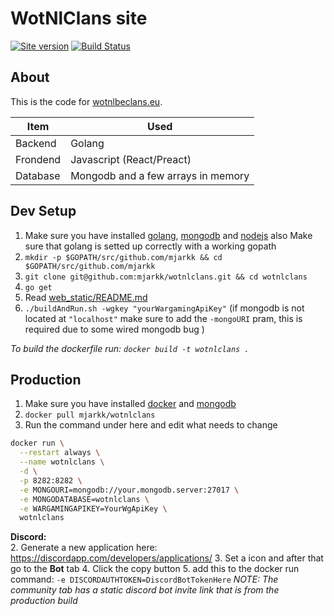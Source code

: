 # WotNlClans site
[![Site version](https://img.shields.io/badge/Site%20version-V3-blue.svg)](https://wotnlclans.unknownclouds.com/)
[![Build Status](https://drone.unknownclouds.com/api/badges/mjarkk/wotnlclans/status.svg)](https://drone.unknownclouds.com/mjarkk/wotnlclans)

## About
This is the code for [wotnlbeclans.eu](https://wotnlbeclans.eu/).  

| Item | Used |
|---|---|
| Backend | Golang |
| Frondend | Javascript (React/Preact) |
| Database | Mongodb and a few arrays in memory |

## Dev Setup
1. Make sure you have installed [golang](https://golang.org/doc/install), [mongodb](https://docs.mongodb.com/manual/installation/) and [nodejs](https://nodejs.org/en/) also Make sure that golang is setted up correctly with a working gopath
2. `mkdir -p $GOPATH/src/github.com/mjarkk && cd $GOPATH/src/github.com/mjarkk`
3. `git clone git@github.com:mjarkk/wotnlclans.git && cd wotnlclans`
4. `go get`
5. Read [web_static/README.md](./web_static/README.md)
5. `./buildAndRun.sh -wgkey "yourWargamingApiKey"` (if mongodb is not located at `"localhost"` make sure to add the `-mongoURI` pram, this is required due to some wired mongodb bug )

*To build the dockerfile run: `docker build -t wotnlclans .`*

## Production
1. Make sure you have installed [docker](https://docs.docker.com/install/) and [mongodb](https://docs.mongodb.com/manual/installation/)
2. `docker pull mjarkk/wotnlclans`
3. Run the command under here and edit what needs to change
```sh
docker run \
  --restart always \
  --name wotnlclans \
  -d \
  -p 8282:8282 \
  -e MONGOURI=mongodb://your.mongodb.server:27017 \
  -e MONGODATABASE=wotnlclans \
  -e WARGAMINGAPIKEY=YourWgApiKey \
  wotnlclans
```

**Discord:**  
2. Generate a new application here: https://discordapp.com/developers/applications/
3. Set a icon and after that go to the **Bot** tab
4. Click the copy button
5. add this to the docker run command: `-e DISCORDAUTHTOKEN=DiscordBotTokenHere`
*NOTE: The community tab has a static discord bot invite link that is from the production build*
